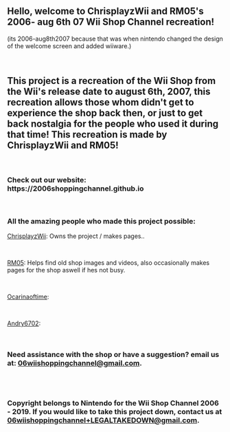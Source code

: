 ## Hello, welcome to ChrisplayzWii and RM05's 2006- aug 6th 07 Wii Shop Channel recreation!
<p>(its 2006-aug8th2007 because that was when nintendo changed the design of the welcome screen and added wiiware.)</p>
<br>
<h2>This project is a recreation of the Wii Shop from the Wii's release date to august 6th, 2007, this recreation allows those whom didn't get to experience the shop back then, or just to get back nostalgia for the people who used it during that time!
  This recreation is made by ChrisplayzWii and RM05!</h2>
<br>
<h3>Check out our website: https://2006shoppingchannel.github.io</h3>
<br>
<h3>All the amazing people who made this project possible:</h3>
<p>
  <a href="https://github.com/ChrisplayzWii">ChrisplayzWii</a>: 
  Owns the project / makes pages..
</p>
<br>
<p>
  <a href="https://github.com/MrRM05">RM05</a>: 
  Helps find old shop images and videos, also occasionally makes pages for the shop aswell if hes not busy.
</p>
<br>
<p>
  <a href="https://github.com/Ocarinaoftime">Ocarinaoftime</a>: 
  
</p>
<br>
<p>
  <a href="https://github.com/andry6703">Andry6702</a>: 
  
</p>
<br>
<h3>Need assistance with the shop or have a suggestion? email us at: <a href="mailto:06wiishoppingchannel+support@gmail.com">06wiishoppingchannel@gmail.com</a>. </h3>


<br>
<br>
<h3>Copyright belongs to Nintendo for the Wii Shop Channel 2006 - 2019. If you would like to take this project down, contact us at <a href="mailto:06wiishoppingchannel+LEGALTAKEDOWN@gmail.com">06wiishoppingchannel+LEGALTAKEDOWN@gmail.com</a>. </h3>
